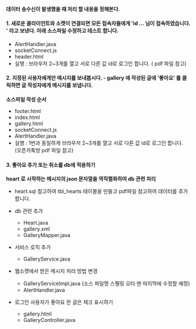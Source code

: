 #### 데이터 송수신이 발생했을 때 처리 할 내용을 정해본다.
#### 1. 새로운 클라이언트와 소켓이 연결되면 모든 접속자들에게 'id ... 님이 접속하였습니다. ' 라고 보낸다. 아래 소스파일 수정하고 테스트 합니다.
* AlertHandler.java 
* socketConnect.js
* header.html
* 실행 : 브라우저 2~3개를 열고 서로 다른 값 id로 로그인 합니다. ( pdf 파일 참고)

#### 2. 지정된 사용자에게만 메시지를 보내봅시다. - gallery 에 작성된 글에 '좋아요' 를 클릭하면 글 작성자에게 메시지를 보냅니다.<br>
__소스파일 작성 순서__
* footer.html
* index.html
* gallery.html
* socketConnect.js
* AlertHandler.java 
* 실행 : 1번과 동일하게 브라우저 2~3개를 열고 서로 다른 값 id로 로그인 합니다. (오픈카톡방 pdf 파일 참고)

#### 3. 좋아요  추가 또는 취소를 db에 적용하기
__heart 로 시작하는 메시지의 json 문자열을 역직렬화하여 db 관련 처리__

* heart.sql 참고하여 tbl_hearts 테이블을 만들고 pdf파일 참고하여 데이터를 추가합니다.

* db 관련 추가
    * Heart.java
    * gallery.xml 
    * GalleryMapper.java

	
* 서비스 로직 추가
    * GalleryService.java

	
* 웹소켓에서 받은 메시지 처리 방법 변경
    * GalleryServiceImpl.java (소스 파일명 스펠링 오타 맨 마지막에 수정할 예정)
    * AlertHandler.java


* 로그인 사용자가 좋아요 한 글은 체크 표시하기
	* gallery.html
	* GalleryController.java    
